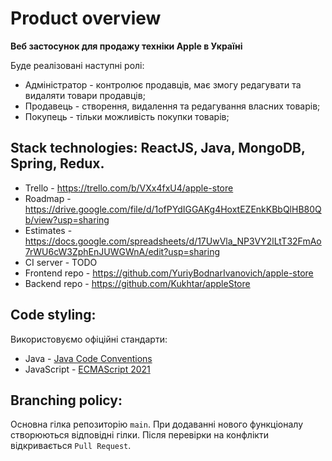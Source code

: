 
# Product overview

**Веб застосунок для продажу техніки Apple в Україні** 
  
Буде реалізовані наступні ролі: 
* Адміністратор - контролює продавців, має змогу редагувати та видаляти товари продавців;
* Продавець - створення, видалення та редагування власних товарів;
* Покупець -  тільки можливість покупки товарів;
 
## Stack technologies: ReactJS, Java, MongoDB, Spring, Redux.

* Trello - https://trello.com/b/VXx4fxU4/apple-store
* Roadmap - https://drive.google.com/file/d/1ofPYdIGGAKg4HoxtEZEnkKBbQlHB80Qb/view?usp=sharing
* Estimates - https://docs.google.com/spreadsheets/d/17UwVla_NP3VY2lLtT32FmAo7rWU6cW3ZphEnJUWGWnA/edit?usp=sharing
* CI server -  TODO
* Frontend repo - https://github.com/YuriyBodnarIvanovich/apple-store
* Backend repo - https://github.com/Kukhtar/appleStore

## Code styling:
Використовуємо офіційні стандарти:
* Java - [Java Code Conventions](https://www.oracle.com/technetwork/java/codeconventions-150003.pdf)
* JavaScript - [ECMAScript 2021](https://262.ecma-international.org/12.0/)


## Branching policy:
Основна гілка репозиторію `main`. При додаванні нового функціоналу створюються відповідні гілки. Після перевірки на конфлікти відкривається `Pull Request`.
